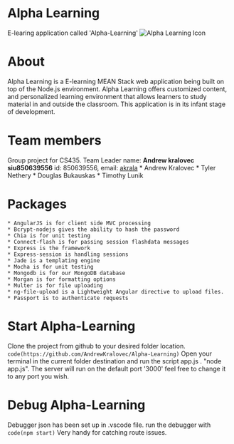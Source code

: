 # Alpha Learning
E-learing application called 'Alpha-Learning'
![Alpha Learning Icon](https://github.com/SIU-CS-435/Alpha-Learning/blob/master/public/images/AL_Icon.png "Alpha Learning")

# About
Alpha Learning is a E-learning MEAN Stack web application being built on top of the Node.js environment.
Alpha Learning offers customized content, and personalized learning environment that allows learners to study material in and outside the classroom.
This application is in its infant stage of development.

#  Team members  
Group project for CS435.
Team Leader name: **Andrew kralovec siu850639556** id: 850639556, email: [akrala](mailto:akrala@siu.edu)
    * Andrew Kralovec 
    * Tyler Nethery 
    * Douglas Bukauskas 
    * Timothy Lunik 

# Packages  
    * AngularJS is for client side MVC processing 
    * Bcrypt-nodejs gives the ability to hash the password 
    * Chia is for unit testing 
    * Connect-flash is for passing session flashdata messages 
    * Express is the framework 
    * Express-session is handling sessions  
    * Jade is a templating engine 
    * Mocha is for unit testing 
    * Mongodb is for our MongoDB database 
    * Morgan is for formatting options  
    * Multer is for file uploading  
    * ng-file-upload is a Lightweight Angular directive to upload files.   
    * Passport is to authenticate requests 

# Start Alpha-Learning 
Clone the project from github to your desired folder location. 
`code(https://github.com/AndrewKralovec/Alpha-Learning)`
Open your terminal in the current folder destination and run the script app.js . "node app.js". The server will run on the default port '3000' feel free to change it to any port you wish. 

# Debug Alpha-Learning 
Debugger json has been set up in .vscode file. run the debugger with 
`code(npm start)`
Very handy for catching route issues. 
